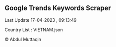 

## Google Trends Keywords Scraper 
 
Last Update 17-04-2023 , 09:13:49

Country List :
VIETNAM.json



© Abdul Muttaqin 
